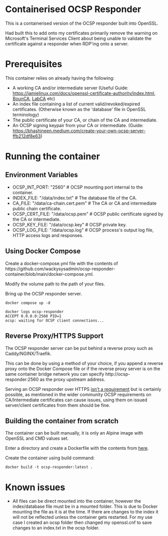 # Containerised OCSP Responder
This is a containerised version of the OCSP responder built into OpenSSL.

Had built this to add onto my certificates primarily remove the warning on Microsoft's Terminal Services Client about being unable to validate the certificate against a responder when RDP'ing onto a server.

<h1>Prerequisites</h1>
This container relies on already having the following:

* A working CA and/or intermediate server (Useful Guide: https://jamielinux.com/docs/openssl-certificate-authority/index.html, <a href=https://bounca.org/>BounCA</a>, <a href=https://lab-ca.net/>LabCA</a> etc)
* An index file containing a list of current valid/revoked/expired certificates. (Otherwise known as the 'database' file in OpenSSL terminology)
* The public certificate of your CA, or chain of the CA and intermediate.
* An OCSP signing keypair from your CA or intermediate. (Guide: https://bhashineen.medium.com/create-your-own-ocsp-server-ffb212df8e63)

<h1>Running the container</h1>
<h2>Environment Variables</h2>

* OCSP_INT_PORT: "2560" # OCSP mounting port internal to the container.
* INDEX_FILE: "/data/index.txt" # The database file of the CA.
* CA_FILE: "/data/ca-chain.cert.pem" # The CA or CA and intermediate public chain certificate.
* OCSP_CERT_FILE: "/data/ocsp.pem" # OCSP public certificate signed by the CA or intermediate.
* OCSP_KEY_FILE: "/data/ocsp.key" # OCSP private key.
* OCSP_LOG_FILE: "/data/ocsp.log" # OCSP process's output log file, HTTP access logs and responses.

<h2>Using Docker Compose</h2>
Create a docker-compose.yml file with the contents of https://github.com/wackysysadmin/ocsp-responder-container/blob/main/docker-compose.yml.

Modify the volume path to the path of your files.

Bring up the OCSP responder server.
```
docker compose up -d
```

```
docker logs ocsp-responder
ACCEPT 0.0.0.0:2560 PID=1
ocsp: waiting for OCSP client connections...
```

<h2>Reverse Proxy/HTTPS Support</h2>
The OCSP responder server can be put behind a reverse proxy such as Caddy/NGINX/Traefik.

This can be done by using a method of your choice, if you append a reverse proxy onto the Docker Compose file or if the reverse proxy server is on the same container bridge network you can specify http://ocsp-responder:2560 as the proxy upstream address.

Serving an OCSP responder over HTTPS <a href=https://datatracker.ietf.org/doc/html/rfc5280#section-8>isn't a requirement</a> but is certainly possible, as mentioned in the wider community OCSP requirements on CA/Intermediate certificates can cause issues, using them on issued server/client certificates from them should be fine. 

<h2>Building the container from scratch</h2>
The container can be built manually, it is only an Alpine image with OpenSSL and CMD values set.

Enter a directory and create a Dockerfile with the contents from <a href=https://github.com/wackysysadmin/ocsp-responder-container/blob/main/Dockerfile>here</a>.

Create the container using build command:
```
docker build -t ocsp-responder:latest .
```
<h1>Known issues</h1>

* All files can be direct mounted into the container, however the index/database file must be in a mounted folder.
This is due to Docker mounting the file as it is at the time. If there are changes to the index it will not be reflected unless the container gets restarted. For my use case I created an ocsp folder then changed my openssl.cnf to save changes to an index.txt in the ocsp folder.
